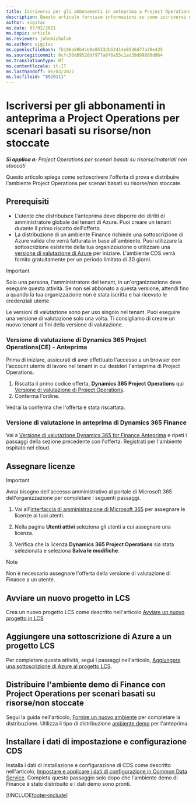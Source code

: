 ```yaml
---
title: Iscriversi per gli abbonamenti in anteprima a Project Operations per scenari basati su risorse/non stoccate
description: Questo articolo fornisce informazioni su come iscriversi e distribuire Project Operations per scenari basati su risorse non stoccate.
author: sigitac
ms.date: 07/02/2021
ms.topic: article
ms.reviewer: johnmichalak
ms.author: sigitac
ms.openlocfilehash: fb196a50b4cb9e8533db52414e8536d77a30e425
ms.sourcegitcommit: 6cfc50d89528df977a8f6a55c1ad39d99800d9b4
ms.translationtype: HT
ms.contentlocale: it-IT
ms.lasthandoff: 06/03/2022
ms.locfileid: "8920111"
---
```

# <a name="sign-up-for-project-operations-preview-subscriptions-for-resource-non-stocked-scenarios"></a>Iscriversi per gli abbonamenti in anteprima a Project Operations per scenari basati su risorse/non stoccate

_**Si applica a:** Project Operations per scenari basati su risorse/materiali non stoccati_



Questo articolo spiega come sottoscrivere l'offerta di prova e distribuire l'ambiente Project Operations per scenari basati su risorse/non stoccate.

## <a name="prerequisites"></a>Prerequisiti
- L'utente che distribuisce l'anteprima deve disporre dei diritti di amministratore globale del tenant di Azure. Puoi creare un tenant durante il primo riscatto dell'offerta. 
- La distribuzione di un ambiente Finance richiede una sottoscrizione di Azure valida che verrà fatturata in base all'ambiente. Puoi utilizzare la sottoscrizione esistente della tua organizzazione o utilizzare una [versione di valutazione di Azure](https://azure.microsoft.com/free/) per iniziare. L'ambiente CDS verrà fornito gratuitamente per un periodo limitato di 30 giorni.

> [!IMPORTANT]
> Solo una persona, l'amministratore del tenant, in un'organizzazione deve eseguire questa attività. Se non sei abbonato a questa versione, attendi fino a quando la tua organizzazione non è stata iscritta e hai ricevuto le credenziali utente.
> 
> Le versioni di valutazione sono per uso singolo nel tenant. Puoi eseguire una versione di valutazione solo una volta. Ti consigliamo di creare un nuovo tenant ai fini della versione di valutazione.


### <a name="dynamics-365-project-operations-ce---preview-trial"></a>Versione di valutazione di Dynamics 365 Project Operations(CE) - Anteprima 

Prima di iniziare, assicurati di aver effettuato l'accesso a un browser con l'account utente di lavoro nel tenant in cui desideri l'anteprima di Project Operations.

1. Riscatta il primo codice offerta, **Dynamics 365 Project Operations** qui [Versione di valutazione di Project Operations](https://aka.ms/try-po).
2. Conferma l'ordine.

  Vedrai la conferma che l'offerta è stata riscattata.

### <a name="dynamics-365-finance-preview-trial"></a>Versione di valutazione in anteprima di Dynamics 365 Finance

Vai a [Versione di valutazione Dynamics 365 for Finance Anteprima](https://aka.ms/trypoche) e ripeti i passaggi della sezione precedente con l'offerta. Registrati per l'ambiente ospitato nel cloud.  

## <a name="assign-licenses"></a>Assegnare licenze

> [!IMPORTANT]
> Avrai bisogno dell'accesso amministrativo al portale di Microsoft 365 dell'organizzazione per completare i seguenti passaggi.

1. Vai all'[interfaccia di amministrazione di Microsoft 365](https://portal.office.com/) per assegnare le licenze ai tuoi utenti.

2. Nella pagina **Utenti attivi** seleziona gli utenti a cui assegnare una licenza.

3. Verifica che la licenza **Dynamics 365 Project Operations** sia stata selezionata e seleziona **Salva le modifiche**.

> [!NOTE]
> Non è necessario assegnare l'offerta della versione di valutazione di Finance a un utente.

## <a name="start-a-new-project-in-lcs"></a>Avviare un nuovo progetto in LCS

Crea un nuovo progetto LCS come descritto nell'articolo [Avviare un nuovo progetto in LCS](create-lcs-project.md)

## <a name="add-an-azure-subscription-to-an-lcs-project"></a>Aggiungere una sottoscrizione di Azure a un progetto LCS

Per completare questa attività, segui i passaggi nell'articolo, [Aggiungere una sottoscrizione di Azure al progetto LCS](resource-add-azure-subscription-lcs-project.md).

## <a name="deploy-finance-demo-environment-with-project-operations-for-resourcenon-stocked-scenarios"></a>Distribuire l'ambiente demo di Finance con Project Operations per scenari basati su risorse/non stoccate

Segui la guida nell'articolo, [Fornire un nuovo ambiente](resource-provision-new-environment.md) per completare la distribuzione. Utilizza il tipo di distribuzione [ambiente demo](/dynamics365/fin-ops-core/dev-itpro/deployment/deploy-demo-environment) per l'anteprima. 

## <a name="install-cds-setup-and-configuration-data"></a>Installare i dati di impostazione e configurazione CDS

Installa i dati di installazione e configurazione di CDS come descritto nell'articolo, [Impostare e applicare i dati di configurazione in Common Data Service](resource-apply-pro-setup-config-data.md).
Completa questo passaggio solo dopo che l'ambiente demo di Finance è stato distribuito e i dati demo sono pronti.


[!INCLUDE[footer-include](../includes/footer-banner.md)]
